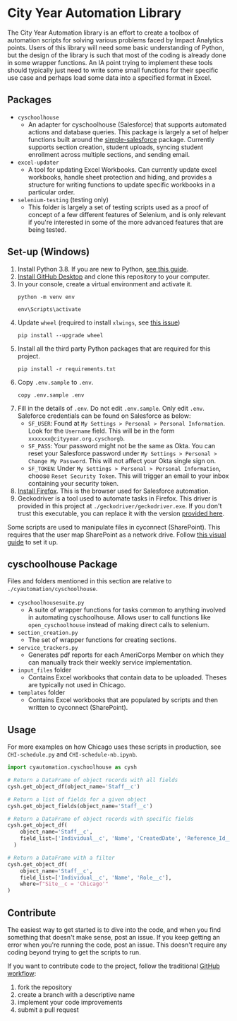 # City Year Automation Library

The City Year Automation library is an effort to create a toolbox of automation scripts for solving various problems faced
by Impact Analytics points. Users of this library will need some basic understanding of Python, but the design of the
library is such that most of the coding is already done in some wrapper functions.  An IA point trying to implement these
tools should typically just need to write some small functions for their specific use case and perhaps load some data into a
specified format in Excel.

## Packages

* `cyschoolhouse`
  * An adapter for cyschoolhouse (Salesforce) that supports automated actions and database queries. This package is largely a set of helper functions built around the [simple-salesforce](https://github.com/simple-salesforce/simple-salesforce) package. Currently supports section creation, student uploads, syncing student enrollment across multiple sections, and sending email.
* `excel-updater`
  * A tool for updating Excel Workbooks. Can currently update excel workbooks, handle sheet protection and hiding, and provides a structure for writing functions to update specific workbooks in a particular order.
* `selenium-testing` (testing only)
  * This folder is largely a set of testing scripts used as a proof of concept of a few different features of Selenium, and is only relevant if you're interested in some of the more advanced features that are being tested.  

## Set-up (Windows)

1. Install Python 3.8. If you are new to Python, [see this guide](README-setup-python.md).
2. [Install GitHub Desktop](https://desktop.github.com/) and clone this repository to your computer.
3. In your console, create a virtual environment and activate it.
    ```console
    python -m venv env
    ```
    ```console
    env\Scripts\activate
    ```
4. Update `wheel` (required to install `xlwings`, see [this issue](https://github.com/xlwings/xlwings/issues/1243))
    ```console
    pip install --upgrade wheel
    ```
5. Install all the third party Python packages that are required for this project.
    ```console
    pip install -r requirements.txt
    ```
6. Copy `.env.sample` to `.env`.
    ```console
    copy .env.sample .env
    ```
7.  Fill in the details of `.env`. Do not edit `.env.sample`. Only edit `.env`. Saleforce credentials can be found on Salesforce as below:
    * `SF_USER`: Found at `My Settings > Personal > Personal Information`. Look for the `Username` field. This will be in the form `xxxxxxx@cityyear.org.cyschorgb`.
    * `SF_PASS`: Your password might not be the same as Okta. You can reset your Salesforce password under `My Settings > Personal > Change My Password`. This will not affect your Okta single sign on.
    * `SF_TOKEN`: Under `My Settings > Personal > Personal Information`, choose `Reset Security Token`. This will trigger an email to your inbox containing your security token.
8. [Install Firefox](https://www.mozilla.org/en-US/firefox/new/). This is the browser used for Salesforce automation.
9. Geckodriver is a tool used to automate tasks in Firefox. This driver is provided in this project at `./geckodriver/geckodriver.exe`.
If you don't trust this executable, you can replace it with the version [provided here](https://github.com/mozilla/geckodriver/releases).

Some scripts are used to manipulate files in cyconnect (SharePoint). This requires that the user map SharePoint as a network drive. Follow [this visual guide](README-setup-cyc.md) to set it up.

## cyschoolhouse Package

Files and folders mentioned in this section are relative to `./cyautomation/cyschoolhouse`.

* `cyschoolhousesuite.py`
  * A suite of wrapper functions for tasks common to anything involved in automating cyschoolhouse.  Allows user to call functions like `open_cyschoolhouse` instead of making direct calls to selenium.
* `section_creation.py`
  * The set of wrapper functions for creating sections.
* `service_trackers.py`
  * Generates pdf reports for each AmeriCorps Member on which they can manually track their weekly service implementation.
* `input_files` folder
  * Contains Excel workbooks that contain data to be uploaded. Theses are typically not used in Chicago.
* `templates` folder
  * Contains Excel workbooks that are populated by scripts and then written to cyconnect (SharePoint).

## Usage

For more examples on how Chicago uses these scripts in production, see `CHI-schedule.py` and `CHI-schedule-nb.ipynb`.

``` python
import cyautomation.cyschoolhouse as cysh

# Return a DataFrame of object records with all fields
cysh.get_object_df(object_name='Staff__c')

# Return a list of fields for a given object
cysh.get_object_fields(object_name='Staff__c')

# Return a DataFrame of object records with specific fields
cysh.get_object_df(
    object_name='Staff__c',
    field_list=['Individual__c', 'Name', 'CreatedDate', 'Reference_Id__c', 'Site__c', 'Role__c']
  )

# Return a DataFrame with a filter
cysh.get_object_df(
    object_name='Staff__c',
    field_list=['Individual__c', 'Name', 'Role__c'],
    where=f"Site__c = 'Chicago'"
)
```

## Contribute

The easiest way to get started is to dive into the code, and when you find something that doesn't make sense, post an issue.  If
you keep getting an error when you're running the code, post an issue.  This doesn't require any coding beyond trying to get the scripts to run.

If you want to contribute code to the project, follow the traditional [GitHub workflow](https://guides.github.com/introduction/flow/):
1. fork the repository
1. create a branch with a descriptive name
1. implement your code improvements
1. submit a pull request
